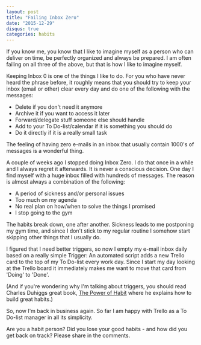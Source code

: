 ```yaml
---
layout: post
title: "Failing Inbox Zero"
date: "2015-12-29"
disqus: true
categories: habits
---
```


If you know me, you know that I like to imagine myself as a person who can deliver
on time, be perfectly organized and always be prepared. I am often failing on all
three of the above, but that is how I like to imagine myself.

Keeping Inbox 0 is one of the things I like to do. For you who have never heard the
phrase before, it roughly means that you should try to keep your inbox (email or other)
clear every day and do one of the following with the messages:

* Delete if you don't need it anymore
* Archive it if you want to access it later
* Forward/delegate stuff someone else should handle
* Add to your To Do-list/calendar if it is something you should do
* Do it directly if it is a really small task

The feeling of having zero e-mails in an inbox that usually contain 1000's of messages
is a wonderful thing.

A couple of weeks ago I stopped doing Inbox Zero. I do that once in a while and I always
regret it afterwards. It is never a conscious decision. One day I find myself with a huge
inbox filled with hundreds of messages. The reason is almost always a combination of
the following:

* A period of sickness and/or personal issues
* Too much on my agenda
* No real plan on how/when to solve the things I promised
* I stop going to the gym

The habits break down, one after another. Sickness leads to me postponing my gym time,
and since I don't stick to my regular routine I somehow start skipping other things that
I usually do.

I figured that I need better triggers, so now I empty my e-mail inbox daily based on
a really simple Trigger: An automated script adds a new Trello card to the top of my
To Do-list every work day. Since I start my day looking at the Trello board it immediately
makes me want to move that card from 'Doing' to 'Done'.

(And if you're wondering why I'm talking about triggers, you should read Charles Duhiggs
great book, [The Power of Habit](http://www.amazon.com/gp/product/081298160X/ref=as_li_tl?ie=UTF8&camp=1789&creative=390957&creativeASIN=081298160X&linkCode=as2&tag=david.elbe.me-20&linkId=CD4CNPFYNCCK2RLM) where he explains how to build great habits.)

So, now I'm back in business again. So far I am happy with Trello as a To Do-list manager in
all its simplicity.

Are you a habit person? Did you lose your good habits - and how did you get back on track?
Please share in the comments.

